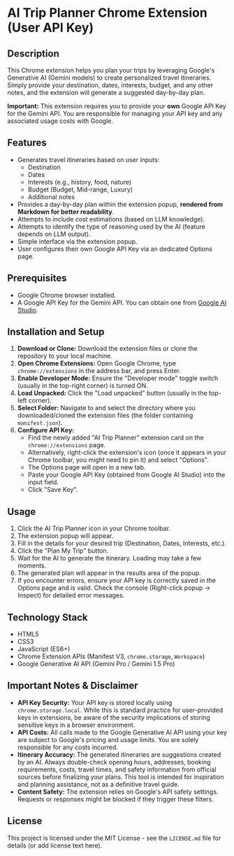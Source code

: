 # AI Trip Planner Chrome Extension (User API Key)

## Description

This Chrome extension helps you plan your trips by leveraging Google's Generative AI (Gemini models) to create personalized travel itineraries. Simply provide your destination, dates, interests, budget, and any other notes, and the extension will generate a suggested day-by-day plan.

**Important:** This extension requires you to provide your **own** Google API Key for the Gemini API. You are responsible for managing your API key and any associated usage costs with Google.

## Features

* Generates travel itineraries based on user inputs:
    * Destination
    * Dates
    * Interests (e.g., history, food, nature)
    * Budget (Budget, Mid-range, Luxury)
    * Additional notes
* Provides a day-by-day plan within the extension popup, **rendered from Markdown for better readability**.
* Attempts to include cost estimations (based on LLM knowledge).
* Attempts to identify the type of reasoning used by the AI (feature depends on LLM output).
* Simple interface via the extension popup.
* User configures their own Google API Key via an dedicated Options page.

## Prerequisites

* Google Chrome browser installed.
* A Google API Key for the Gemini API. You can obtain one from [Google AI Studio](https://aistudio.google.com/app/apikey).

## Installation and Setup

1.  **Download or Clone:** Download the extension files or clone the repository to your local machine.
2.  **Open Chrome Extensions:** Open Google Chrome, type `chrome://extensions` in the address bar, and press Enter.
3.  **Enable Developer Mode:** Ensure the "Developer mode" toggle switch (usually in the top-right corner) is turned ON.
4.  **Load Unpacked:** Click the "Load unpacked" button (usually in the top-left corner).
5.  **Select Folder:** Navigate to and select the directory where you downloaded/cloned the extension files (the folder containing `manifest.json`).
6.  **Configure API Key:**
    * Find the newly added "AI Trip Planner" extension card on the `chrome://extensions` page.
    * Alternatively, right-click the extension's icon (once it appears in your Chrome toolbar, you might need to pin it) and select "Options".
    * The Options page will open in a new tab.
    * Paste your Google API Key (obtained from Google AI Studio) into the input field.
    * Click "Save Key".

## Usage

1.  Click the AI Trip Planner icon in your Chrome toolbar.
2.  The extension popup will appear.
3.  Fill in the details for your desired trip (Destination, Dates, Interests, etc.).
4.  Click the "Plan My Trip" button.
5.  Wait for the AI to generate the itinerary. Loading may take a few moments.
6.  The generated plan will appear in the results area of the popup.
7.  If you encounter errors, ensure your API key is correctly saved in the Options page and is valid. Check the console (Right-click popup -> Inspect) for detailed error messages.

## Technology Stack

* HTML5
* CSS3
* JavaScript (ES6+)
* Chrome Extension APIs (Manifest V3, `chrome.storage`, `Workspace`)
* Google Generative AI API (Gemini Pro / Gemini 1.5 Pro)

## Important Notes & Disclaimer

* **API Key Security:** Your API key is stored locally using `chrome.storage.local`. While this is standard practice for user-provided keys in extensions, be aware of the security implications of storing sensitive keys in a browser environment.
* **API Costs:** All calls made to the Google Generative AI API using your key are subject to Google's pricing and usage limits. You are solely responsible for any costs incurred.
* **Itinerary Accuracy:** The generated itineraries are suggestions created by an AI. Always double-check opening hours, addresses, booking requirements, costs, travel times, and safety information from official sources before finalizing your plans. This tool is intended for inspiration and planning assistance, not as a definitive travel guide.
* **Content Safety:** The extension relies on Google's API safety settings. Requests or responses might be blocked if they trigger these filters.

## License

This project is licensed under the MIT License - see the `LICENSE.md` file for details (or add license text here).
